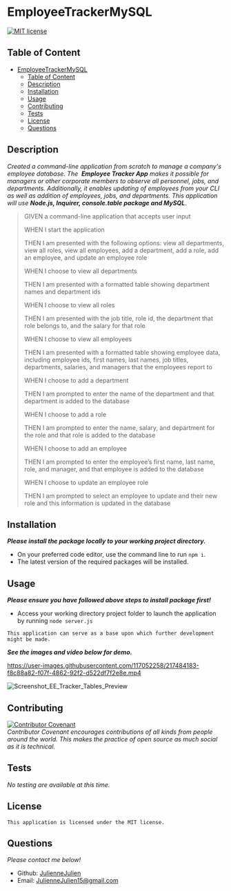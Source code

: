 # EmployeeTrackerMySQL

[![MIT license](https://img.shields.io/badge/license-MIT-blue.svg)](https://mit-license.org/)

## Table of Content
- [EmployeeTrackerMySQL](#employeetrackermysql)
  - [Table of Content](#table-of-content)
  - [Description](#description)
  - [Installation](#installation)
  - [Usage](#usage)
  - [Contributing](#contributing)
  - [Tests](#tests)
  - [License](#license)
  - [Questions](#questions)

## Description
*Created a command-line application from scratch to manage a company's employee database. The  **Employee Tracker App** makes it possible for managers or other corporate members to observe all personnel, jobs, and departments. Additionally, it enables updating of employees from your CLI as well as addition of employees, jobs, and departments. This application will use* ***Node.js, Inquirer,  console.table package  and MySQL***. 

>GIVEN a command-line application that accepts user input
>
>WHEN I start the application
>
>THEN I am presented with the following options: view all departments, view all roles, view all employees, add a department, add a role, add an employee, and update an employee role
>
>WHEN I choose to view all departments
>
>THEN I am presented with a formatted table showing department names and department ids
>
>WHEN I choose to view all roles
>
>THEN I am presented with the job title, role id, the department that role belongs to, and the salary for that role
>
>WHEN I choose to view all employees
>
>THEN I am presented with a formatted table showing employee data, including employee ids, first names, last names, job titles, departments, salaries, and managers that the employees report to
>
>WHEN I choose to add a department
>
>THEN I am prompted to enter the name of the department and that department is added to the database
>
>WHEN I choose to add a role
>
>THEN I am prompted to enter the name, salary, and department for the role and that role is added to the database
>
>WHEN I choose to add an employee
>
>THEN I am prompted to enter the employee’s first name, last name, role, and manager, and that employee is added to the database
>
>WHEN I choose to update an employee role
>
>THEN I am prompted to select an employee to update and their new role and this information is updated in the database 

## Installation
***Please install the package locally to your working project directory.***
- On your preferred code editor, use the command line to run `npm i`.
- The latest version of the required packages will be installed.


## Usage
***Please ensure you have followed above steps to install package first!***
- Access your working directory project folder to launch the application by running
`node server.js`


`This application can serve as a base upon which further development might be made. `

***See the images and video below for demo.***

https://user-images.githubusercontent.com/117052258/217484183-f8c88a82-f07f-4862-92f2-d522df7f2e8e.mp4

![Screenshot_EE_Tracker_Tables_Preview](https://user-images.githubusercontent.com/117052258/217483972-c4bdb630-d5b2-44e5-9654-9561e374f484.png)


## Contributing

[![Contributor Covenant](https://img.shields.io/badge/Contributor%20Covenant-2.1-4baaaa.svg)](code_of_conduct.md)
<br>*Contributor Covenant encourages contributions of all kinds from people around the world. This makes the practice of open source as much social as it is technical.*

## Tests
*No testing are available at this time.*

## License
    This application is licensed under the MIT license.

## Questions
*Please contact me below!*
- Github: [JulienneJulien](https://github.com/JulienneJulien)
- Email: JulienneJulien15@gmail.com 

